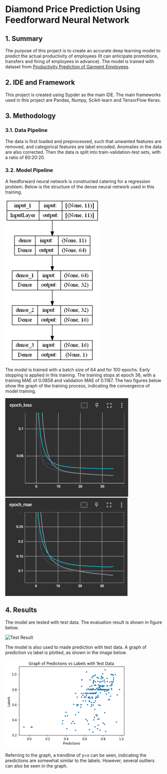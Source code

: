 # Diamond Price Prediction Using Feedforward Neural Network
## 1. Summary
The purpose of this project is to create an accurate deep learning model to predict the actual productivity of employees (It can anticipate promotions, transfers and firing of employees in advance). The model is trained with dataset from [Productivity Prediction of Garment Employees](https://www.kaggle.com/datasets/ishadss/productivity-prediction-of-garment-employees).

## 2. IDE and Framework
This project is created using Sypder as the main IDE. The main frameworks used in this project are Pandas, Numpy, Scikit-learn and TensorFlow Keras.

## 3. Methodology
### 3.1. Data Pipeline
The data is first loaded and preprocessed, such that unwanted features are removed, and categorical features are label encoded. Anomalies in the data are also corrected. Then the data is split into train-validation-test sets, with a ratio of 60:20:20.

### 3.2. Model Pipeline
A feedforward neural network is constructed catering for a regression problem. Below is the structure of the dense neural network used in this training.

![Model](img/model.png)

The model is trained with a batch size of 64 and for 100 epochs. Early stopping is applied in this training. The training stops at epoch 36, with a training MAE of 0.0858 and validation MAE of 0.1187. The two figures below show the graph of the training process, indicating the convergence of model training.

![Loss Graph](img/loss.PNG) ![MAE Graph](img/mae.PNG)

## 4. Results
The model are tested with test data. The evaluation result is shown in figure below.

![Test Result](img/test_result.PNG)

The model is also used to made prediction with test data. A graph of prediction vs label is plotted, as shown in the image below.

![Graph Result](img/result.png)

Referring to the graph, a trendline of y=x can be seen, indicating the predictions are somewhat similar to the labels. However, several outliers can also be seen in the graph.

